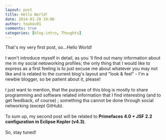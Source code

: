 ```yaml
---
layout: post
title: Hello World!
date: 2014-01-28 19:06
author: toubou91
comments: true
categories: [blog-intro, Thoughts]
---
```

<div dir="ltr" style="text-align:left;">That's my very first post, so...Hello World!<br /><br />I won't introduce myself in detail, as you 'll find out many information about me in my social netoworking profiles; the only thing that I would like to express as a first feeling is to just excuse me about whatever you may not like and is related to the current blog's layout and "look &amp; feel" - I'm a newbie blogger, so be patient about it, please!<br /><br />I just want to mention, that the purpose of this blog is mostly to share programming and software related information that I find interesting (and to get feedback, of course) ; something tha cannot be done through social networking (except GitHub).<br /><br />To sum up, my second post will be related to <b>Primefaces 4.0 + JSF 2.2 configuration in Eclipse Kepler (v4.3)</b>.<br /><br />So, stay tuned!<br /><br /><br /></div>
